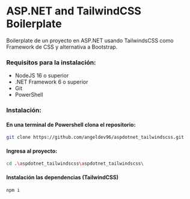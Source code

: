 # ASP.NET and TailwindCSS Boilerplate

Boilerplate de un proyecto en ASP.NET usando TailwindsCSS como Framework de CSS y alternativa a Bootstrap.



### Requisitos para la instalación:

- NodeJS 16 o superior
- .NET Framework 6 o superior
- Git
- PowerShell

### Instalación:

#### En una terminal de Powershell clona el repositorio:
```sh
git clone https://github.com/angeldev96/aspdotnet_tailwindscss.git
```

#### Ingresa al proyecto:
```sh
cd .\aspdotnet_tailwindscss\aspdotnet_tailwindscss\
```

#### Instalación las dependencias (TailwindCSS)
```sh
npm i
```




